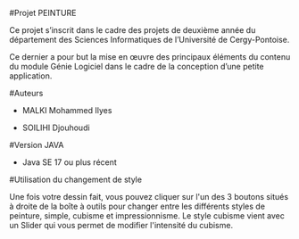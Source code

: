 #Projet PEINTURE

Ce projet s’inscrit dans le cadre des projets de deuxième année du département des Sciences Informatiques de l’Université de Cergy-Pontoise.

Ce dernier a pour but la mise en œuvre des principaux éléments du contenu du module Génie Logiciel dans le cadre de la conception d’une petite application.

#Auteurs

 - MALKI Mohammed Ilyes

 - SOILIHI Djouhoudi

#Version JAVA 

 - Java SE 17 ou plus récent 


#Utilisation du changement de style

Une fois votre dessin fait, vous pouvez cliquer sur l'un des 3 boutons situés à droite de la boîte à outils pour changer entre les différents styles de peinture, simple, cubisme et impressionnisme.
Le style cubisme vient avec un Slider qui vous permet de modifier l'intensité du cubisme.
